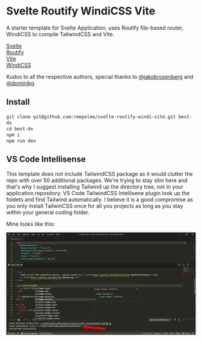 # Svelte Routify WindiCSS Vite

A starter template for Svelte Application, uses Routify file-based router, WindiCSS to compile TailwindCSS and Vite.

[Svelte](https://svelte.dev)  
[Routify](https://routify.dev)  
[Vite](https://vitejs.dev)  
[WindiCSS](https://windicss.netlify.app)

Kudos to all the respective authors, special thanks to [@jakobrosenberg](https://github.com/jakobrosenberg) and [@dominikg](https://github.com/dominikg).

## Install

```
git clone git@github.com:reepolee/svelte-routify-windi-vite.git best-dx
cd best-dx
npm i
npm run dev
```

## VS Code Intellisense

This template does not include TailwindCSS package as it would clutter the repo with over 50 additional packages. We're trying to stay slim here and that's why I suggest installing Tailwind up the directory tree, not in your application repository. VS Code TailwindCSS Intellisene plugin look up the foldets and find Tailwind automatically. I believe it is a good compromise as you only install TailwinCSS once for all you projects as long as you stay within your general coding folder.

Mine looks like this:

![Intellisense](/vscode-tailwindcss-intellisense-for-windicss.png)
